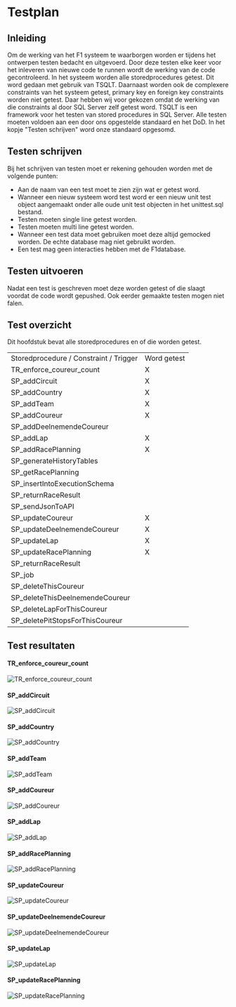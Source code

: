 # Testplan

## Inleiding
Om de werking van het F1 systeem te waarborgen worden er tijdens het ontwerpen testen bedacht en uitgevoerd.
Door deze testen elke keer voor het inleveren van nieuwe code te runnen wordt de werking van de code gecontroleerd.
In het systeem worden alle storedprocedures getest. Dit word gedaan met gebruik van TSQLT.
Daarnaast worden ook de complexere constraints van het systeem getest, primary key en foreign key constraints worden niet getest.
Daar hebben wij voor gekozen omdat de werking van die constraints al door SQL Server zelf getest word.
TSQLT is een framework voor het testen van stored procedures in SQL Server.
Alle testen moeten voldoen aan een door ons opgestelde standaard en het DoD.
In het kopje "Testen schrijven" word onze standaard opgesomd.

## Testen schrijven
Bij het schrijven van testen moet er rekening gehouden worden met de volgende punten:
- Aan de naam van een test moet te zien zijn wat er getest word.
- Wanneer een nieuw systeem word test word er een nieuw unit test object aangemaakt onder alle oude unit test objecten in het unittest.sql bestand.
- Testen moeten single line getest worden.
- Testen moeten multi line getest worden.
- Wanneer een test data moet gebruiken moet deze altijd gemocked worden. De echte database mag niet gebruikt worden.
- Een test mag geen interacties hebben met de F1database.

## Testen uitvoeren
Nadat een test is geschreven moet deze worden getest of die slaagt voordat de code wordt gepushed.
Ook eerder gemaakte testen mogen niet falen.

## Test overzicht
Dit hoofdstuk bevat alle storedprocedures en of die worden getest.
<table>
<tr><td>Storedprocedure / Constraint / Trigger</td><td>Word getest</td></tr>
<tr><td>TR_enforce_coureur_count</td>         <td>X</td></tr>
<tr><td>SP_addCircuit</td>                                <td>X</td></tr>
<tr><td>SP_addCountry</td>                              <td>X</td></tr>
<tr><td>SP_addTeam</td>                                  <td>X</td></tr>
<tr><td>SP_addCoureur</td>                             <td>X</td></tr>
<tr><td>SP_addDeelnemendeCoureur</td>   <td></td></tr>
<tr><td>SP_addLap</td>                                     <td>X</td></tr>
<tr><td>SP_addRacePlanning</td>                   <td>X</td></tr>
<tr><td>SP_generateHistoryTables</td>         <td></td></tr>
<tr><td>SP_getRacePlanning</td>                    <td></td></tr>
<tr><td>SP_insertIntoExecutionSchema</td> <td></td></tr>
<tr><td>SP_returnRaceResult</td>                   <td></td></tr>
<tr><td>SP_sendJsonToAPI</td>                        <td></td></tr>
<tr><td>SP_updateCoureur</td>                        <td>X</td></tr>
<tr><td>SP_updateDeelnemendeCoureur</td><td>X</td></tr>
<tr><td>SP_updateLap</td>                                <td>X</td></tr>
<tr><td>SP_updateRacePlanning</td>             <td>X</td></tr>
<tr><td>SP_returnRaceResult</td>                   <td></td></tr>
<tr><td>SP_job</td>                                              <td></td></tr>
<tr><td>SP_deleteThisCoureur</td>                  <td></td></tr>
<tr><td>SP_deleteThisDeelnemendeCoureur</td> <td></td></tr>
<tr><td>SP_deleteLapForThisCoureur</td>   <td></td></tr>
<tr><td>SP_deletePitStopsForThisCoureur</td><td></td></tr>
</table>

## Test resultaten
#### TR_enforce_coureur_count
![TR_enforce_coureur_count](images/TR_enforce_coureur_countTest.png)

#### SP_addCircuit
![SP_addCircuit](images/SP_addCircuitTest.png)

#### SP_addCountry
![SP_addCountry](images/SP_addCountryTest.png)

#### SP_addTeam
![SP_addTeam](images/SP_addTeamTest.png)

#### SP_addCoureur
![SP_addCoureur](images/SP_addCoureurTest.png)

#### SP_addLap
![SP_addLap](images/UnitTestLap1.png)

#### SP_addRacePlanning
![SP_addRacePlanning](images/SP_addRacePlanningTest.png)

#### SP_updateCoureur
![SP_updateCoureur](images/SP_updateCoureurTest.png) 

#### SP_updateDeelnemendeCoureur
![SP_updateDeelnemendeCoureur](images/SP_updateCoureurTest.png) 

#### SP_updateLap
![SP_updateLap](images/UnitTestLap2.png)

#### SP_updateRacePlanning
![SP_updateRacePlanning](images/SP_updateRacePlanningTest.png)




